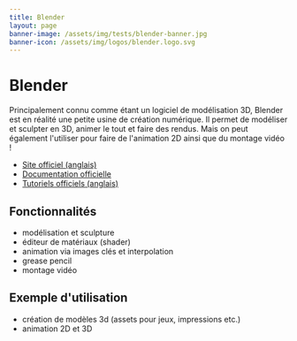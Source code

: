 ```yaml
---
title: Blender
layout: page
banner-image: /assets/img/tests/blender-banner.jpg
banner-icon: /assets/img/logos/blender.logo.svg
---
```


# Blender

Principalement connu comme étant un logiciel de modélisation 3D, Blender est en réalité une petite usine de création numérique. Il permet de modéliser et sculpter en 3D, animer le tout et faire des rendus. Mais on peut également l'utiliser pour faire de l'animation 2D ainsi que du montage vidéo !

- [Site officiel (anglais)](https://www.blender.org/)
- [Documentation officielle](https://docs.blender.org/manual/fr/dev/)
- [Tutoriels officiels (anglais)](https://www.blender.org/support/tutorials/)


## Fonctionnalités
- modélisation et sculpture
- éditeur de matériaux (shader)
- animation via images clés et interpolation
- grease pencil
- montage vidéo

## Exemple d'utilisation
- création de modèles 3d (assets pour jeux, impressions etc.)
- animation 2D et 3D
